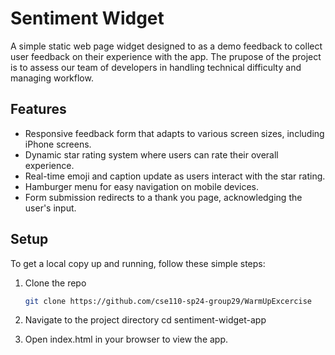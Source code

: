 # Sentiment Widget 

A simple static web page widget designed to as a demo feedback to collect user feedback on their experience with the app. The prupose of the project is to assess our team of developers in handling technical difficulty and managing workflow. 

## Features

- Responsive feedback form that adapts to various screen sizes, including iPhone screens.
- Dynamic star rating system where users can rate their overall experience.
- Real-time emoji and caption update as users interact with the star rating.
- Hamburger menu for easy navigation on mobile devices.
- Form submission redirects to a thank you page, acknowledging the user's input.

## Setup

To get a local copy up and running, follow these simple steps:

1. Clone the repo
   ```sh
   git clone https://github.com/cse110-sp24-group29/WarmUpExcercise
   
2. Navigate to the project directory
   cd sentiment-widget-app

3. Open index.html in your browser to view the app.
